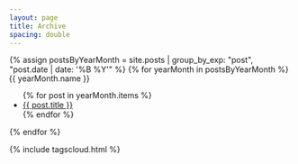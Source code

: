 ```yaml
---
layout: page
title: Archive
spacing: double
---
```

<body>
{% assign postsByYearMonth = site.posts | group_by_exp: "post", "post.date | date: '%B %Y'" %}
{% for yearMonth in postsByYearMonth %}
  <!-- {{ yearMonth.name }} -->
<p style="margin: -1px;">{{ yearMonth.name }}</p>
  <ul>
    {% for post in yearMonth.items %}
      <li><a href="{{ post.url | relative_url }}">{{ post.title }}</a>
      </li>
    {% endfor %}</ul>

{% endfor %}

{% include tagscloud.html %}
</body>
